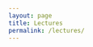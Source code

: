 ```yaml
---
layout: page
title: Lectures
permalink: /lectures/
---
```


<!---

| &nbsp;&nbsp;Week&nbsp;&nbsp;              | Content                                                        |  Deliverables Due |
|:-------------------:|---------------------------------------------------------------|:------------------|
| [1](#week-1)   | &nbsp;&nbsp;Nearest Neighbors <br>&nbsp;&nbsp;Bias-Variance Trade-Off <br> &nbsp;&nbsp;Cross-Validation   |                   |
| [2](#week-2)   | &nbsp;&nbsp;Classification and regression trees&nbsp;&nbsp;&nbsp;&nbsp;    |                       |
| [3](#week-3)   | &nbsp;&nbsp;Bagging and boosting&nbsp;&nbsp;&nbsp;&nbsp;       |    &nbsp;&nbsp;HW 1             |
| [4](#week-4)   | &nbsp;&nbsp;Evaluating classifiers&nbsp;&nbsp;&nbsp;&nbsp;     |                   |
| [5](#week-5)   | &nbsp;&nbsp;Support Vector Machines&nbsp;&nbsp;&nbsp;&nbsp;    |  &nbsp;&nbsp;HW 2     |                 
| [6](#week-6)   | &nbsp;&nbsp;Intro to Neural networks&nbsp;&nbsp;&nbsp;         |  &nbsp;&nbsp;Individual HW&nbsp;&nbsp;            |  
| [7](#week-7)   | &nbsp;&nbsp;Deep learning&nbsp;&nbsp;&nbsp;            |  &nbsp;&nbsp;Midterm          |  
| [8](#week-8)   | &nbsp;&nbsp;Recommender Systems&nbsp;&nbsp;&nbsp;              |                   |  
| [9](#week-9)   | &nbsp;&nbsp;Sequence Modelling                                 |  &nbsp;&nbsp;HW 3             |
| [10]()         | &nbsp;&nbsp;In-class project presentation      &nbsp;&nbsp;    |                   |
| [11]()         | &nbsp;&nbsp;No class; Project write-up due   &nbsp;&nbsp;      |  &nbsp;&nbsp;HW 4             |
{: .mbtablestyle}

## Week 9

[Sequence Modelling](https://piazza.com/class_profile/get_resource/j8padvvrtd375m/jeal1kd4tb2jw) --- First half of the lecture    
Guest speaker: Vinh Luong --- Second half of the lecture      
Code: [script](https://github.com/ChicagoBoothML/ML2017/tree/master/lec09)   


Optional reading: 

* Deep Learning by Ian Goodfellow and Yoshua Bengio and Aaron Courville    
  Book available at: http://www.deeplearningbook.org/    
  Chapter 15 

## Week 8

* recommender systems

[Recommender Systems](https://piazza.com/class_profile/get_resource/j8padvvrtd375m/jdy13lnnh19uo)  --- Guest lecture: [Rina Foygel Barber](https://www.stat.uchicago.edu/~rina/)     
Code: [script](https://github.com/ChicagoBoothML/ML2017/tree/master/lec08)  

Optional reading:

* We will be using recommenderlab package.
  + [recommenderlab: Reference manual](https://cran.r-project.org/web/packages/recommenderlab/recommenderlab.pdf)   
  + [recommenderlab: Vignette](https://cran.r-project.org/web/packages/recommenderlab/vignettes/recommenderlab.pdf)   
* [Amazon.com Recommendations](http://www.cs.umd.edu/~samir/498/Amazon-Recommendations.pdf) 
* [Cold Start Problem](https://pdfs.semanticscholar.org/44af/1071f2b943b178ea8259e14fb0c722a3bcd4.pdf) ---  Finding a Needle in a Haystack of Reviews    
* [Matrix Factorization Techniques For Recommender Systems](https://datajobs.com/data-science-repo/Recommender-Systems-%5BNetflix%5D.pdf)
* [All Together Now: A Perspective on the Netflix Prize](http://dx.doi.org/10.1080/09332480.2010.10739787)



## Week 7

* convolutional neural networks
* auto-encoders

[Slides](https://piazza.com/class_profile/get_resource/j8padvvrtd375m/jdp00x7z93j2x1)    
Code: [scripts](https://github.com/ChicagoBoothML/ML2017/tree/master/lec06)   

Optional reading: 

* Deep Learning by Ian Goodfellow and Yoshua Bengio and Aaron Courville    
  Book available at: http://www.deeplearningbook.org/    
  Chapter 9 and Chapter 14 provide enormous amount of detail.


## Week 6

* Introduction to neural networks

[Neural networks](https://piazza.com/class_profile/get_resource/j8padvvrtd375m/jdenydk5lgz4mn)   
Code: [scripts](https://github.com/ChicagoBoothML/ML2017/tree/master/lec06)   

Optional reading: 

* Deep Learning by Ian Goodfellow and Yoshua Bengio and Aaron Courville    
  Book available at: http://www.deeplearningbook.org/    
  Read chapter 6. Skim through chapters 7 and 8.   

* h2o [booklet](http://docs.h2o.ai/h2o/latest-stable/h2o-docs/booklets/DeepLearningBooklet.pdf) on deep learning    
* [h2o package](http://docs.h2o.ai/h2o/latest-stable/index.html)  


## Week 5

* perceptron, linear classifiers
* support vector machines
* gradient descent

[SVM](https://piazza.com/class_profile/get_resource/j8padvvrtd375m/jd3eu7g8pmf5pu),
[Optimization](https://piazza.com/class_profile/get_resource/j8padvvrtd375m/jd3euomjcm36oi)   
Code: [scripts](https://github.com/ChicagoBoothML/ML2016/tree/master/code/lec05)   

Optional reading: 

* ISLR - Section 9

Individual homework: [PDF](https://piazza.com/class_profile/get_resource/j8padvvrtd375m/jd5gzpp088u44h)

## Week 4

* evaluating classifiers; confusion matrix
* expected value framework
* profit and lift curves

[Slides](https://piazza.com/class_profile/get_resource/j8padvvrtd375m/jctbg7d8y0sx0)

* Kaggle Credit Score: [data](https://github.com/ChicagoBoothML/MLClassData/tree/master/GiveMeSomeCredit), [Rmd](https://raw.githubusercontent.com/ChicagoBoothML/ML2017/master/lec04/Kaggle_giveMeCredit.Rmd), [PDF](https://raw.githubusercontent.com/ChicagoBoothML/ML2017/master/lec04/Kaggle_giveMeCredit.pdf)    
* Tabloid: [data](https://github.com/ChicagoBoothML/MLClassData/tree/master/Tabloid), [Rmd](https://raw.githubusercontent.com/ChicagoBoothML/ML2017/master/lec04/tabloid.Rmd), [PDF](https://raw.githubusercontent.com/ChicagoBoothML/ML2017/master/lec04/tabloid.pdf)    
* Accidents: [data](https://github.com/ChicagoBoothML/MLClassData/tree/master/TransportAccidents), [Rmd](https://github.com/ChicagoBoothML/ML2017/raw/master/lec04/accidents.Rmd), [PDF](https://github.com/ChicagoBoothML/ML2017/raw/master/lec04/accidents.pdf)

Optional reading: 

* ISLR - Section 4

## Week 3

* ensemble methods
* bagging; random forest
* boosting

[Slides](https://piazza.com/class_profile/get_resource/j8padvvrtd375m/jck4lmytuoq2mm)

Code: 

* CaHousingAnalysis: [data](https://github.com/ChicagoBoothML/MLClassData/raw/master/CaliforniaHousing/CaliforniaHousing.csv), [Rmd](https://raw.githubusercontent.com/ChicagoBoothML/ML2017/master/lec03/CaHousingAnalysis.Rmd), [PDF](https://github.com/ChicagoBoothML/ML2017/raw/master/lec03/CaHousingAnalysis.pdf)

* [scripts](https://github.com/ChicagoBoothML/ML2017/tree/master/lec03)

Optional reading: 

* ISLR - Section 8
* Overview of Bagging [PDF](http://statistics.berkeley.edu/sites/default/files/tech-reports/421.pdf)
* Overview of Random Forests [PDF](https://www.stat.berkeley.edu/~breiman/RandomForests/cc_home.htm)

[Assignment 2](http://www.piazza.com/class_profile/get_resource/j8padvvrtd375m/jcnkb858bck5m2)


## Week 2

[Slides](https://piazza.com/class_profile/get_resource/j8padvvrtd375m/jca00a3gi5j575)   
Code: 

* [trees.R](https://raw.githubusercontent.com/ChicagoBoothML/ML2016/master/code/trees.R)
* [fglass.R](https://raw.githubusercontent.com/ChicagoBoothML/ML2016/master/code/fglass.R)  
* scoth data: [PDF](https://piazza.com/class_profile/get_resource/j8padvvrtd375m/jcbgs74oxt822r), [data](https://raw.githubusercontent.com/mlakolar/BUS41000/master/data/scotch.csv), [R](https://raw.githubusercontent.com/mlakolar/BUS41000/master/data/scotch.R)

Optional reading: 

* ISLR - Section 4, Section 8
* Overview of trees [PDF](http://www.ise.bgu.ac.il/faculty/liorr/hbchap9.pdf)


## Week 1

* Introduction to supervised learning; regression and classification
* k nearest neighbors methods; similarity in machine learning
* bias-variance trade-off; cross-validation

[Course Overview](https://piazza.com/class_profile/get_resource/j8padvvrtd375m/jc1fwhz9qd946x),
[Slides](https://piazza.com/class_profile/get_resource/j8padvvrtd375m/jc1gfg4bnmb3d2)  

Code: 

* Boston Housing [R](https://raw.githubusercontent.com/ChicagoBoothML/ML2016/master/code/Boston_knn.R)
* [bias-variance-illustration.R](https://raw.githubusercontent.com/ChicagoBoothML/ML2016/master/code/bias-variance-illustration.R)

Optional textbook reading: An Introduction to Statistical Learning: Section 2, Section 5.1

* PDF can be freely obtained [here](http://www-bcf.usc.edu/~gareth/ISL/).
   
[Instructions](../rmdnote) on how to convert the R Markdown document (Rmd file) into a PDF file.  

[Assignement 1](https://piazza.com/class_profile/get_resource/j8padvvrtd375m/jc6qswci4pu1h7) Due 11.59pm on Friday, January 19

--->
